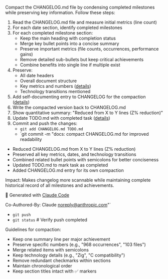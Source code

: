 Compact the CHANGELOG.md file by condensing completed milestones while preserving key information.
Follow these steps:
1. Read the CHANGELOG.md file and measure initial metrics (line count)
2. For each date section, identify completed milestones
3. For each completed milestone section:
   - Keep the main heading with completion status
   - Merge key bullet points into a concise summary
   - Preserve important metrics (file counts, occurrences, performance gains)
   - Remove detailed sub-bullets but keep critical achievements
   - Combine benefits into single line if multiple exist
4. Preserve:
   - All date headers
   - Overall document structure
   - Key metrics and numbers ([details](../../kb/quantitative-documentation-metrics.md))
   - Technology transitions mentioned
5. Add self-documenting entry to CHANGELOG for the compaction ([details](../../kb/self-documenting-modifications-pattern.md))
6. Write the compacted version back to CHANGELOG.md
7. Show quantitative summary: "Reduced from X to Y lines (Z% reduction)"
8. Update TODO.md with completed task ([details](../../kb/retroactive-task-documentation.md))
9. Commit and push the changes:
   - `git add CHANGELOG.md TODO.md`
   - `git commit -m "docs: compact CHANGELOG.md for improved readability

- Reduced CHANGELOG.md from X to Y lines (Z% reduction)
- Preserved all key metrics, dates, and technology transitions
- Combined related bullet points with semicolons for better conciseness
- Updated TODO.md to mark task as completed
- Added CHANGELOG.md entry for its own compaction

Impact: Makes changelog more scannable while maintaining complete historical
record of all milestones and achievements.

🤖 Generated with [Claude Code](https://claude.ai/code)

Co-Authored-By: Claude <noreply@anthropic.com>"`
   - `git push`
   - `git status` # Verify push completed

Guidelines for compaction:
- Keep one summary line per major achievement
- Preserve specific numbers (e.g., "968 occurrences", "103 files")
- Merge related items with semicolons
- Keep technology details (e.g., "Zig", "C compatibility")
- Remove redundant checkmarks within sections
- Maintain chronological order
- Keep section titles intact with ✅ markers